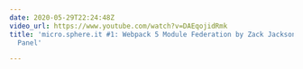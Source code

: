 ```yaml
---
date: 2020-05-29T22:24:48Z
video_url: https://www.youtube.com/watch?v=DAEqojidRmk
title: 'micro.sphere.it #1: Webpack 5 Module Federation by Zack Jackson + Discussion
  Panel'

---
```

